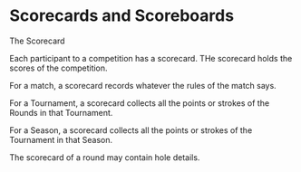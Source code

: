 Scorecards and Scoreboards
==========================

The Scorecard

Each participant to a competition has a scorecard.
THe scorecard holds the scores of the competition.

For a match, a scorecard records whatever the rules of the match says.

For a Tournament, a scorecard collects all the points or strokes of the Rounds in that Tournament.

For a Season, a scorecard collects all the points or strokes of the Tournament in that Season.

The scorecard of a round may contain hole details.
